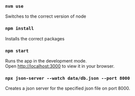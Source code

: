 ### `nvm use`

Switches to the correct version of node

### `npm install`

Installs the correct packages

### `npm start`

Runs the app in the development mode.\
Open [http://localhost:3000](http://localhost:3000) to view it in your browser.

### `npx json-server --watch data/db.json --port 8000`

Creates a json server for the specified json file on port 8000.